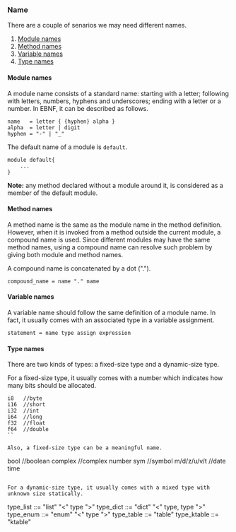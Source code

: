 ### Name

There are a couple of senarios we may need different names.

1. [Module names](#module)
1. [Method names](#method)
1. [Variable names](#variable)
1. [Type names](#type)

#### <p id="module">Module names</p>

A module name consists of a standard name: starting with a letter; following
with letters, numbers, hyphens and underscores; ending with a letter or a
number. In EBNF, it can be described as follows.

```
name   = letter { {hyphen} alpha }
alpha  = letter | digit
hyphen = "-" | "_"
```

The default name of a module is `default`.

```
module default{
    ...
}
```

**Note:** any method declared without a module around it, is considered as a
member of the default module.

#### <p id="method">Method names</p>

A method name is the same as the module name in the method definition.
However, when it is invoked from a method outside the current module, a
compound name is used.  Since different modules may have the same method
names, using a compound name can resolve such problem by giving both module
and method names.

A compound name is concatenated by a dot (".").

```
compound_name = name "." name
```

#### <p id="variable">Variable names</p>

A variable name should follow the same definition of a module name.  In fact, it usually comes with an associated type in a variable assignment.

```
statement = name type assign expression
```

#### <p id="type">Type names</p>

There are two kinds of types: a fixed-size type and a dynamic-size type.

For a fixed-size type, it usually comes with a number which indicates how many bits should be allocated.

```
i8   //byte
i16  //short
i32  //int
i64  //long
f32  //float
f64  //double
``

Also, a fixed-size type can be a meaningful name.

```
bool         //boolean
complex      //complex number
sym          //symbol
m/d/z/u/v/t  //date time
```

For a dynamic-size type, it usually comes with a mixed type with unknown size statically.

```
type_list    ::= "list" "<" type ">"
type_dict    ::= "dict" "<" type, type ">"
type_enum    ::= "enum" "<" type ">"
type_table   ::= "table"
type_ktable  ::= "ktable"
```


